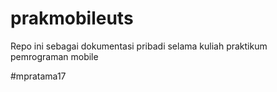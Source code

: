 # prakmobileuts

Repo ini sebagai dokumentasi pribadi selama kuliah praktikum pemrograman mobile

#mpratama17
